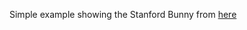 Simple example showing the Stanford Bunny from [here](http://openctm.sourceforge.net/?page=gallery)
